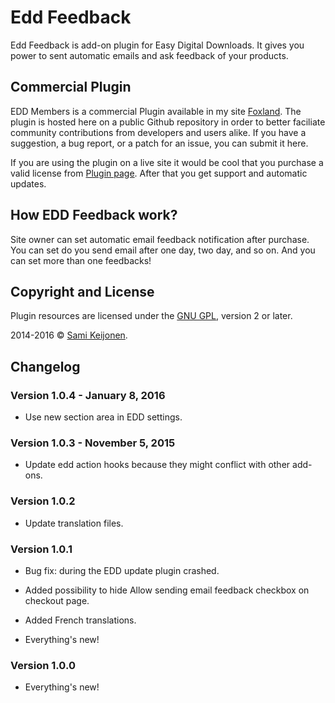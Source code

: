 # Edd Feedback

Edd Feedback is add-on plugin for Easy Digital Downloads. It gives you power to sent
automatic emails and ask feedback of your products.

## Commercial Plugin

EDD Members is a commercial Plugin available in my site [Foxland](https://foxland.fi/downloads/edd-feedback/). The plugin is hosted here
on a public Github repository in order to better faciliate community contributions from developers and users alike.
If you have a suggestion, a bug report, or a patch for an issue, you can submit it here.

If you are using the plugin on a live site it would be cool that you purchase a valid license from [Plugin page](https://foxland.fi/downloads/edd-feedback/).
After that you get support and automatic updates.

## How EDD Feedback work?

Site owner can set automatic email feedback notification after purchase. You can set do you send email after one day,
two day, and so on. And you can set more than one feedbacks!

## Copyright and License

Plugin resources are licensed under the [GNU GPL](http://www.gnu.org/licenses/old-licenses/gpl-2.0.html), version 2 or later.

2014-2016 &copy; [Sami Keijonen](https://foxland.fi).

## Changelog

### Version 1.0.4 - January 8, 2016

* Use new section area in EDD settings.

### Version 1.0.3 - November 5, 2015

* Update edd action hooks because they might conflict with other add-ons.

### Version 1.0.2

* Update translation files.

### Version 1.0.1

* Bug fix: during the EDD update plugin crashed.
* Added possibility to hide Allow sending email feedback checkbox on checkout page.
* Added French translations.

* Everything's new!

### Version 1.0.0

* Everything's new!
